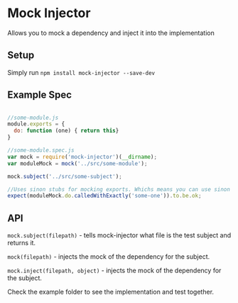 # Mock Injector

Allows you to mock a dependency and inject it into the implementation

## Setup

Simply run `npm install mock-injector --save-dev`


## Example Spec

```javascript

//some-module.js
module.exports = {
  do: function (one) { return this}
}

//some-module.spec.js
var mock = require('mock-injector')(__dirname);
var moduleMock = mock('../src/some-module');

mock.subject('../src/some-subject');

//Uses sinon stubs for mocking exports. Whichs means you can use sinon stub api
expect(moduleMock.do.calledWithExactly('some-one')).to.be.ok;

```


## API

`mock.subject(filepath)` - tells mock-injector what file is the test subject and returns it.

`mock(filepath)` - injects the mock of the dependency for the subject.

`mock.inject(filepath, object)` - injects the mock of the dependency for the subject.

Check the example folder to see the implementation and test together.
